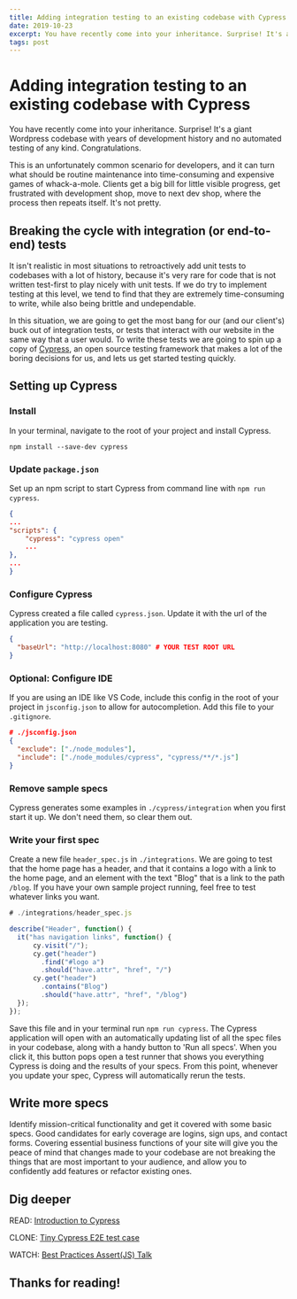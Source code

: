 ```yaml
---
title: Adding integration testing to an existing codebase with Cypress
date: 2019-10-23
excerpt: You have recently come into your inheritance. Surprise! It's a giant Wordpress codebase with years of development history and no automated testing of any kind. Congratulations.
tags: post
---
```


# Adding integration testing to an existing codebase with Cypress

You have recently come into your inheritance. Surprise! It's a giant Wordpress codebase with years of development history and no automated testing of any kind. Congratulations.

This is an unfortunately common scenario for developers, and it can turn what should be routine maintenance into time-consuming and expensive games of whack-a-mole. Clients get a big bill for little visible progress, get frustrated with development shop, move to next dev shop, where the process then repeats itself. It's not pretty.

## Breaking the cycle with integration (or end-to-end) tests

It isn't realistic in most situations to retroactively add unit tests to codebases with a lot of history, because it's very rare for code that is not written test-first to play nicely with unit tests. If we do try to implement testing at this level, we tend to find that they are extremely time-consuming to write, while also being brittle and undependable.

In this situation, we are going to get the most bang for our (and our client's) buck out of integration tests, or tests that interact with our website in the same way that a user would. To write these tests we are going to spin up a copy of [Cypress](https://www.cypress.io/), an open source testing framework that makes a lot of the boring decisions for us, and lets us get started testing quickly.

## Setting up Cypress

### Install

In your terminal, navigate to the root of your project and install Cypress.

```
npm install --save-dev cypress
```

### Update `package.json`

Set up an npm script to start Cypress from command line with `npm run cypress`.

```json
{
...
"scripts": {
	"cypress": "cypress open"
	...
},
...
}
```

### Configure Cypress

Cypress created a file called `cypress.json`. Update it with the url of the application you are testing.

```json
{
  "baseUrl": "http://localhost:8080" # YOUR TEST ROOT URL
}
```

### Optional: Configure IDE

If you are using an IDE like VS Code, include this config in the root of your project in `jsconfig.json` to allow for autocompletion. Add this file to your `.gitignore`.

```json
# ./jsconfig.json
{
  "exclude": ["./node_modules"],
  "include": ["./node_modules/cypress", "cypress/**/*.js"]
}

```

### Remove sample specs

Cypress generates some examples in `./cypress/integration` when you first start it up. We don't need them, so clear them out.

### Write your first spec

Create a new file `header_spec.js` in `./integrations`. We are going to test that the home page has a header, and that it contains a logo with a link to the home page, and an element with the text "Blog" that is a link to the path `/blog`. If you have your own sample project running, feel free to test whatever links you want.

```js
# ./integrations/header_spec.js

describe("Header", function() {
  it("has navigation links", function() {
	  cy.visit("/");
	  cy.get("header")
	    .find("#logo a")
	    .should("have.attr", "href", "/")
	  cy.get("header")
	    .contains("Blog")
	    .should("have.attr", "href", "/blog")
  });
});
```

Save this file and in your terminal run `npm run cypress`. The Cypress application will open with an automatically updating list of all the spec files in your codebase, along with a handy button to 'Run all specs'. When you click it, this button pops open a test runner that shows you everything Cypress is doing and the results of your specs. From this point, whenever you update your spec, Cypress will automatically rerun the tests.

## Write more specs

Identify mission-critical functionality and get it covered with some basic specs. Good candidates for early coverage are logins, sign ups, and contact forms. Covering essential business functions of your site will give you the peace of mind that changes made to your codebase are not breaking the things that are most important to your audience, and allow you to confidently add features or refactor existing ones.

## Dig deeper

READ: [Introduction to Cypress](https://docs.cypress.io/guides/core-concepts/introduction-to-cypress.html)

CLONE: [Tiny Cypress E2E test case](https://github.com/cypress-io/cypress-test-tiny)

WATCH: [Best Practices Assert(JS) Talk](https://www.youtube.com/watch?v=5XQOK0v_YRE)

## Thanks for reading!
